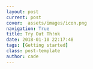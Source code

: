 ```yaml
---
layout: post
current: post
cover:  assets/images/icon.png
navigation: True
title: Try Out Th!nk
date: 2018-01-10 22:17:48
tags: [Getting started]
class: post-template
author: cade
---
```



<script src="https://www.gstatic.com/firebasejs/4.8.2/firebase.js"></script>
<script type="text/javascript" src="https://www.gstatic.com/charts/loader.js"></script>


<script>

var config = {
    apiKey: "AIzaSyBqTpWrqnXMAudyAWIQsA4tlyuoAvMYfHU",
    authDomain: "think-12e6f.firebaseapp.com",
    databaseURL: "https://think-12e6f.firebaseio.com",
    projectId: "think-12e6f",
    storageBucket: "think-12e6f.appspot.com",
    messagingSenderId: "17821661067"
};

firebase.initializeApp(config);

var database = firebase.database();
var connected_ref = database.ref("connected_users/");

var my_ref = connected_ref.push();


google.charts.load('current', {packages: ['corechart']});
google.charts.setOnLoadCallback(init_chart);

var chart_isinit = false;


var connected_chart = {};

var connected_data = {};

var connected_options = {
    hAxis: {
        title: 'Time',
        viewWindow: {
            min: new Date(),
            max: new Date()
        }
    },
    vAxis: {
        title: 'Th!nk Users Connected'
    },
   // curveType: 'function'
};

function init_chart() {
    chart_isinit = true;

    connected_chart = new google.visualization.LineChart(document.getElementById('think_connected'));

    connected_data = new google.visualization.DataTable();
    connected_data.addColumn('date', 't');
    connected_data.addColumn('number', 'Users Connected');

    setInterval(update_connected, 1000 * .25);

}

function update_connected() {

    connected_ref.once('value').then(function (val) {
        var cdate = new Date();
        var ct = 0;
        for (key in val.val()) {
            person = val.val()[key];
            if (Math.abs(cdate.getTime() - person.timestamp) <= 8 * 1000) {
                ct += 1;
            }
        }
        console.log(ct);
        my_ref.child("timestamp").set(cdate.getTime());

        //connected_data.addRows([[cdate, Math.floor(10 + Math.random() * 20)]]);
        connected_data.addRows([[cdate, ct]]);

        connected_options.hAxis.viewWindow.max = cdate;
        var diff_minutes = 1;
        connected_options.hAxis.viewWindow.min = new Date(cdate.getTime() - diff_minutes*60000);

        connected_chart.draw(connected_data, connected_options);
    });
}

</script>


<div id="think_connected" style="width: 100%; height: 30em;"></div>

